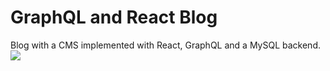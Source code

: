 # GraphQL and React Blog 
  Blog with a CMS implemented with React, GraphQL and a MySQL backend. <br>
<img src="./img.png">
  
